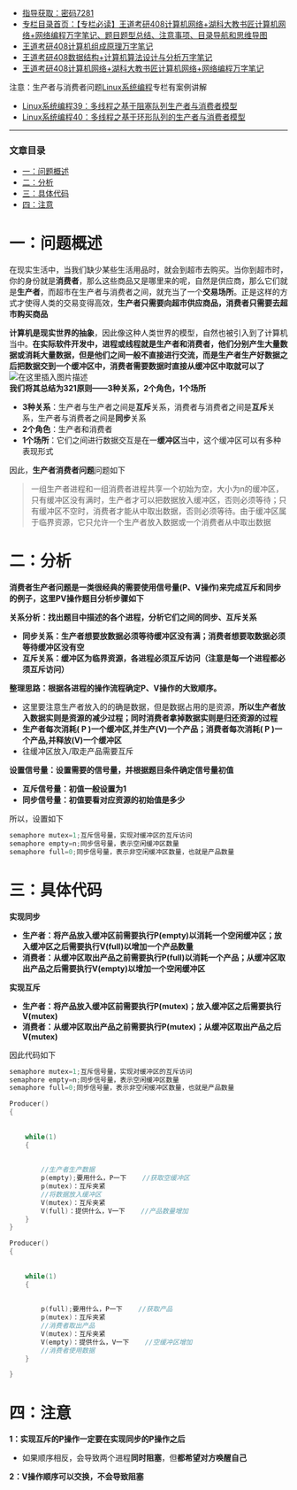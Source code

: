  

- [指导获取：密码7281](https://url18.ctfile.com/f/22722418-803125355-edf378)
- [专栏目录首页：【专栏必读】王道考研408计算机网络+湖科大教书匠计算机网络+网络编程万字笔记、题目题型总结、注意事项、目录导航和思维导图](https://zhangxing-tech.blog.csdn.net/article/details/121004242?spm=1001.2014.3001.5502)
- [王道考研408计算机组成原理万字笔记](https://zhangxing-tech.blog.csdn.net/article/details/120664162?spm=1001.2014.3001.5502)
- [王道考研408数据结构+计算机算法设计与分析万字笔记](https://blog.csdn.net/qq_39183034/article/details/121501138?spm=1001.2014.3001.5501)
- [王道考研408计算机网络+湖科大教书匠计算机网络+网络编程万字笔记](https://zhangxing-tech.blog.csdn.net/article/details/125668174)

注意：生产者与消费者问题[Linux系统编程](https://blog.csdn.net/qq_39183034/article/details/116207393)专栏有案例讲解

- [Linux系统编程39：多线程之基于阻塞队列生产者与消费者模型](https://blog.csdn.net/qq_39183034/article/details/116310088?ops_request_misc=%257B%2522request%255Fid%2522%253A%2522163664542116780357250542%2522%252C%2522scm%2522%253A%252220140713.130102334.pc%255Fblog.%2522%257D&request_id=163664542116780357250542&biz_id=0&utm_medium=distribute.pc_search_result.none-task-blog-2~blog~first_rank_v2~rank_v29-1-116310088.pc_v2_rank_blog_default&utm_term=%E7%94%9F%E4%BA%A7%E8%80%85%E4%B8%8E%E6%B6%88%E8%B4%B9%E8%80%85&spm=1018.2226.3001.4450)
- [Linux系统编程40：多线程之基于环形队列的生产者与消费者模型](https://blog.csdn.net/qq_39183034/article/details/116310101)

---

### 文章目录

- [一：问题概述](#_15)
- [二：分析](#_32)
- [三：具体代码](#_62)
- [四：注意](#_112)

# 一：问题概述

在现实生活中，当我们缺少某些生活用品时，就会到超市去购买。当你到超市时，你的身份就是**消费者**，那么这些商品又是哪里来的呢，自然是供应商，那么它们就是**生产者**，而超市在生产者与消费者之间，就充当了一个**交易场所**。正是这样的方式才使得人类的交易变得高效，**生产者只需要向超市供应商品，消费者只需要去超市购买商品**

**计算机是现实世界的抽象**，因此像这种人类世界的模型，自然也被引入到了计算机当中。**在实际软件开发中，进程或线程就是生产者和消费者，他们分别产生大量数据或消耗大量数据，但是他们之间一般不直接进行交流，而是生产者生产好数据之后把数据交到一个缓冲区中，消费者需要数据时直接从缓冲区中取就可以了**  
![在这里插入图片描述](https://ziquyun.com/main/csdn/img?url=https%3A%2F%2Fimg-blog.csdnimg.cn%2F20210421101952966.png&rfUrl=https%3A%2F%2Fzhangxing-tech.blog.csdn.net%2Farticle%2Fdetails%2F121278992)  
**我们将其总结为321原则——3种关系，2个角色，1个场所**

- **3种关系**：生产者与生产者之间是**互斥**关系，消费者与消费者之间是**互斥**关系，生产者与消费者之间是**同步**关系
- **2个角色**：生产者和消费者
- **1个场所**：它们之间进行数据交互是在一**缓冲区**当中，这个缓冲区可以有多种表现形式

因此，**生产者消费者问题**问题如下

> 一组生产者进程和一组消费者进程共享一个初始为空，大小为n的缓冲区，只有缓冲区没有满时，生产者才可以把数据放入缓冲区，否则必须等待；只有缓冲区不空时，消费者才能从中取出数据，否则必须等待。由于缓冲区属于临界资源，它只允许一个生产者放入数据或一个消费者从中取出数据

# 二：分析

**消费者生产者问题是一类很经典的需要使用信号量\(P、V操作\)来完成互斥和同步的例子，这里PV操作题目分析步骤如下**

**关系分析：找出题目中描述的各个进程，分析它们之间的同步、互斥关系**

- **同步关系：生产者想要放数据必须等待缓冲区没有满；消费者想要取数据必须等待缓冲区没有空**
- **互斥关系：缓冲区为临界资源，各进程必须互斥访问（注意是每一个进程都必须互斥访问）**

**整理思路：根据各进程的操作流程确定P、V操作的大致顺序。**

- 这里要注意生产者放入的的确是数据，但是数据占用的是资源，**所以生产者放入数据实则是资源的减少过程；同时消费者拿掉数据实则是归还资源的过程**
- **生产者每次消耗\( P \)一个缓冲区,并生产\(V\)一个产品；消费者每次消耗\( P \)一个产品,并释放\(V\)一个缓冲区**
- 往缓冲区放入/取走产品需要互斥

**设置信号量：设置需要的信号量，并根据题目条件确定信号量初值**

- **互斥信号量：初值一般设置为1**
- **同步信号量：初值要看对应资源的初始值是多少**

所以，设置如下

```c
semaphore mutex=1;互斥信号量，实现对缓冲区的互斥访问
semaphore empty=n;同步信号量，表示空闲缓冲区数量
semaphore full=0;同步信号量，表示非空闲缓冲区数量，也就是产品数量

```

# 三：具体代码

**实现同步**

- **生产者：将产品放入缓冲区前需要执行P\(empty\)以消耗一个空闲缓冲区；放入缓冲区之后需要执行V\(full\)以增加一个产品数量**
- **消费者：从缓冲区取出产品之前需要执行P\(full\)以消耗一个产品；从缓冲区取出产品之后需要执行V\(empty\)以增加一个空闲缓冲区**

**实现互斥**

- **生产者：将产品放入缓冲区前需要执行P\(mutex\)；放入缓冲区之后需要执行V\(mutex\)**
- **消费者：从缓冲区取出产品之前需要执行P\(mutex\)；从缓冲区取出产品之后V\(mutex\)**

因此代码如下

```c
semaphore mutex=1;互斥信号量，实现对缓冲区的互斥访问
semaphore empty=n;同步信号量，表示空闲缓冲区数量
semaphore full=0;同步信号量，表示非空闲缓冲区数量，也就是产品数量

Producer()
{
            
            
	while(1)
	{
            
            
		//生产者生产数据
		p(empty);要用什么，P一下    //获取空缓冲区
		p(mutex)：互斥夹紧
		//将数据放入缓冲区
		V(mutex)：互斥夹紧
		V(full)：提供什么，V一下    //产品数量增加
	}
}

Producer()
{
            
            
	while(1)
	{
            
            
		p(full);要用什么，P一下    //获取产品
		p(mutex)：互斥夹紧
		//消费者取出产品
		V(mutex)：互斥夹紧
		V(empty)：提供什么，V一下    //空缓冲区增加
		//消费者使用数据
	}

}

```

# 四：注意

**1：实现互斥的P操作一定要在实现同步的P操作之后**

- 如果顺序相反，会导致两个进程**同时阻塞**，但**都希望对方唤醒自己**

**2：V操作顺序可以交换，不会导致阻塞**